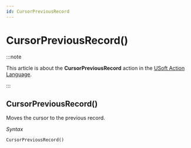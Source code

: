```yaml
---
id: CursorPreviousRecord
---
```


# CursorPreviousRecord()




:::note

This article is about the **CursorPreviousRecord** action in the [USoft Action Language](/Task_flow/Action_Language_reference/USoft_Action_Language.md).

:::

## **CursorPreviousRecord()**

Moves the cursor to the previous record.

*Syntax*

```
CursorPreviousRecord()
```

 